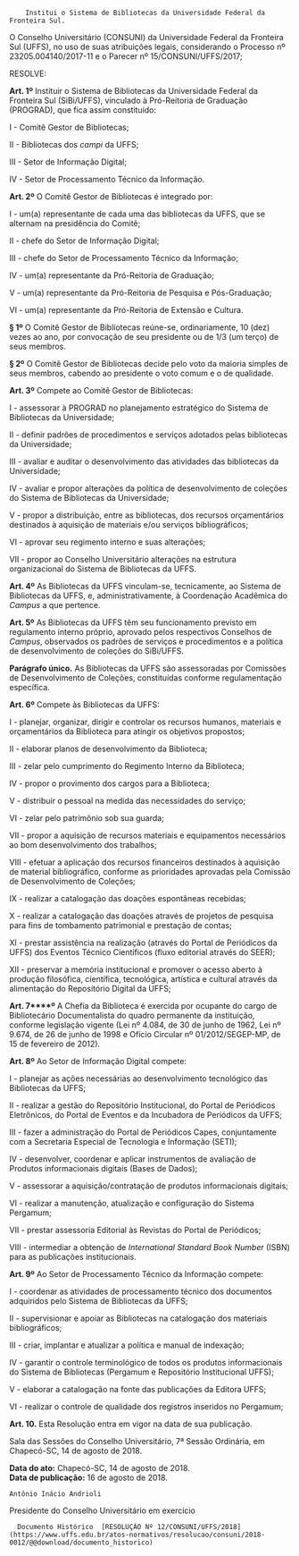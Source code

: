         Institui o Sistema de Bibliotecas da Universidade Federal da Fronteira Sul.  

O Conselho Universitário (CONSUNI) da Universidade Federal da Fronteira Sul (UFFS), no uso de suas atribuições legais, considerando o Processo nº 23205.004140/2017-11 e o Parecer nº 15/CONSUNI/UFFS/2017;

   
 RESOLVE:

  

 **Art. 1º** Instituir o Sistema de Bibliotecas da Universidade Federal da Fronteira Sul (SiBi/UFFS), vinculado à Pró-Reitoria de Graduação (PROGRAD), que fica assim constituído:

 I - Comitê Gestor de Bibliotecas;

 II - Bibliotecas dos *campi* da UFFS;

 III - Setor de Informação Digital;

 IV - Setor de Processamento Técnico da Informação.

  

 **Art. 2º** O Comitê Gestor de Bibliotecas é integrado por:

 I - um(a) representante de cada uma das bibliotecas da UFFS, que se alternam na presidência do Comitê;

 II - chefe do Setor de Informação Digital;

 III - chefe do Setor de Processamento Técnico da Informação;

 IV - um(a) representante da Pró-Reitoria de Graduação;

 V - um(a) representante da Pró-Reitoria de Pesquisa e Pós-Graduação;

 VI - um(a) representante da Pró-Reitoria de Extensão e Cultura.

 **§ 1º** O Comitê Gestor de Bibliotecas reúne-se, ordinariamente, 10 (dez) vezes ao ano, por convocação de seu presidente ou de 1/3 (um terço) de seus membros.

 **§ 2º** O Comitê Gestor de Bibliotecas decide pelo voto da maioria simples de seus membros, cabendo ao presidente o voto comum e o de qualidade.

  

 **Art. 3º** Compete ao Comitê Gestor de Bibliotecas:

 I - assessorar à PROGRAD no planejamento estratégico do Sistema de Bibliotecas da Universidade;

 II - definir padrões de procedimentos e serviços adotados pelas bibliotecas da Universidade;

 III - avaliar e auditar o desenvolvimento das atividades das bibliotecas da Universidade;

 IV - avaliar e propor alterações da política de desenvolvimento de coleções do Sistema de Bibliotecas da Universidade;

 V - propor a distribuição, entre as bibliotecas, dos recursos orçamentários destinados à aquisição de materiais e/ou serviços bibliográficos;

 VI - aprovar seu regimento interno e suas alterações;

 VII - propor ao Conselho Universitário alterações na estrutura organizacional do Sistema de Bibliotecas da UFFS.

  

 **Art. 4º** As Bibliotecas da UFFS vinculam-se, tecnicamente, ao Sistema de Bibliotecas da UFFS, e, administrativamente, à Coordenação Acadêmica do *Campus* a que pertence.

  

 **Art. 5º** As Bibliotecas da UFFS têm seu funcionamento previsto em regulamento interno próprio, aprovado pelos respectivos Conselhos de *Campus*, observados os padrões de serviços e procedimentos e a política de desenvolvimento de coleções do SiBi/UFFS.

 **Parágrafo único.** As Bibliotecas da UFFS são assessoradas por Comissões de Desenvolvimento de Coleções, constituídas conforme regulamentação específica.

  

 **Art. 6º** Compete às Bibliotecas da UFFS:

 I - planejar, organizar, dirigir e controlar os recursos humanos, materiais e orçamentários da Biblioteca para atingir os objetivos propostos;

 II - elaborar planos de desenvolvimento da Biblioteca;

 III - zelar pelo cumprimento do Regimento Interno da Biblioteca;

 IV - propor o provimento dos cargos para a Biblioteca;

 V - distribuir o pessoal na medida das necessidades do serviço;

 VI - zelar pelo patrimônio sob sua guarda;

 VII - propor a aquisição de recursos materiais e equipamentos necessários ao bom desenvolvimento dos trabalhos;

 VIII - efetuar a aplicação dos recursos financeiros destinados à aquisição de material bibliográfico, conforme as prioridades aprovadas pela Comissão de Desenvolvimento de Coleções;

 IX - realizar a catalogação das doações espontâneas recebidas;

 X - realizar a catalogação das doações através de projetos de pesquisa para fins de tombamento patrimonial e prestação de contas;

 XI - prestar assistência na realização (através do Portal de Periódicos da UFFS) dos Eventos Técnico Científicos (fluxo editorial através do SEER);

 XII - preservar a memória institucional e promover o acesso aberto à produção filosófica, científica, tecnológica, artística e cultural através da alimentação do Repositório Digital da UFFS;

  

 **Art. 7****º** A Chefia da Biblioteca é exercida por ocupante do cargo de Bibliotecário Documentalista do quadro permanente da instituição, conforme legislação vigente (Lei nº 4.084, de 30 de junho de 1962, Lei nº 9.674, de 26 de junho de 1998 e Ofício Circular nº 01/2012/SEGEP-MP, de 15 de fevereiro de 2012).

  

 **Art. 8º** Ao Setor de Informação Digital compete:

 I - planejar as ações necessárias ao desenvolvimento tecnológico das Bibliotecas da UFFS;

 II - realizar a gestão do Repositório Institucional, do Portal de Periódicos Eletrônicos, do Portal de Eventos e da Incubadora de Periódicos da UFFS;

 III - fazer a administração do Portal de Periódicos Capes, conjuntamente com a Secretaria Especial de Tecnologia e Informação (SETI);

 IV - desenvolver, coordenar e aplicar instrumentos de avaliação de Produtos informacionais digitais (Bases de Dados);

 V - assessorar a aquisição/contratação de produtos informacionais digitais;

 VI - realizar a manutenção, atualização e configuração do Sistema Pergamum;

 VII - prestar assessoria Editorial às Revistas do Portal de Periódicos;

 VIII - intermediar a obtenção de *International Standard Book Number* (ISBN) para as publicações institucionais.

  

 **Art. 9º** Ao Setor de Processamento Técnico da Informação compete:

 I - coordenar as atividades de processamento técnico dos documentos adquiridos pelo Sistema de Bibliotecas da UFFS;

 II - supervisionar e apoiar as Bibliotecas na catalogação dos materiais bibliográficos;

 III - criar, implantar e atualizar a política e manual de indexação;

 IV - garantir o controle terminológico de todos os produtos informacionais do Sistema de Bibliotecas (Pergamum e Repositório Institucional UFFS);

 V - elaborar a catalogação na fonte das publicações da Editora UFFS;

 VI - realizar o controle de qualidade dos registros inseridos no Pergamum;

  

 **Art. 10.** Esta Resolução entra em vigor na data de sua publicação.

   
 Sala das Sessões do Conselho Universitário, 7ª Sessão Ordinária, em Chapecó-SC, 14 de agosto de 2018.

  

   **Data do ato:** Chapecó-SC, 14 de agosto de 2018.   
 **Data de publicação:**  16 de agosto de 2018. 

    Antônio Inácio Andrioli   
 Presidente do Conselho Universitário em exercício 

      Documento Histórico  [RESOLUÇÃO Nº 12/CONSUNI/UFFS/2018](https://www.uffs.edu.br/atos-normativos/resolucao/consuni/2018-0012/@@download/documento_historico)     
      